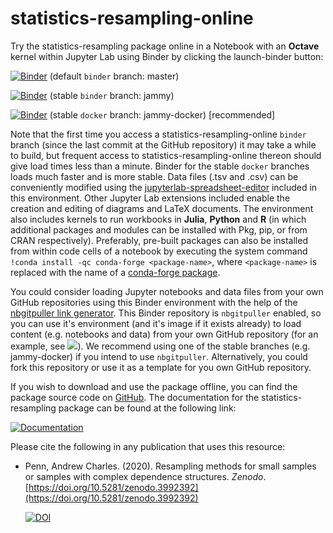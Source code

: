 # statistics-resampling-online

Try the statistics-resampling package online in a Notebook with an **Octave** kernel within Jupyter Lab using Binder by clicking the launch-binder button: 

[![Binder](https://mybinder.org/badge.svg)](https://mybinder.org/v2/gh/acpennlab/statistics-resampling-online/master?labpath=statistics-resampling.ipynb) (default `binder` branch: master)

[![Binder](https://mybinder.org/badge.svg)](https://mybinder.org/v2/gh/acpennlab/statistics-resampling-online/jammy?labpath=statistics-resampling.ipynb) (stable `binder` branch: jammy)

[![Binder](https://mybinder.org/badge.svg)](https://mybinder.org/v2/gh/acpennlab/statistics-resampling-online/jammy-docker?labpath=statistics-resampling.ipynb) (stable `docker` branch: jammy-docker) [recommended]

Note that the first time you access a statistics-resampling-online `binder` branch (since the last commit at the GitHub repository) it may take a while to build, but frequent access to statistics-resampling-online thereon should give load times less than a minute. Binder for the stable `docker` branches loads much faster and is more stable. Data files (.tsv and .csv) can be conveniently modified using the [jupyterlab-spreadsheet-editor](https://jupyterlab-contrib.github.io/jupyterlab-spreadsheet-editor.html) included in this environment. Other Jupyter Lab extensions included enable the creation and editing of diagrams and LaTeX documents. The environment also includes kernels to run workbooks in **Julia**, **Python** and **R** (in which additional packages and modules can be installed with Pkg, pip, or from CRAN respectively). Preferably, pre-built packages can also be installed from within code cells of a notebook by executing the system command `!conda install -qc conda-forge <package-name>`, where `<package-name>` is replaced with the name of a [conda-forge package](https://conda-forge.org/packages/).

You could consider loading Jupyter notebooks and data files from your own GitHub repositories using this Binder environment with the help of the [nbgitpuller link generator](https://nbgitpuller.readthedocs.io/en/latest/link.html?tab=binder). This Binder repository is `nbgitpuller` enabled, so you can use it's environment (and it's image if it exists already) to load content (e.g. notebooks and data) from your own GitHub repository (for an example, see [![](https://img.shields.io/github/forks/acpennlab/statistics-resampling-project?label=GitHub%20Repo&amp;style=social)](https://github.com/acpennlab/statistics-resampling-project/)). We recommend using one of the stable branches (e.g. jammy-docker) if you intend to use `nbgitpuller`. Alternatively, you could fork this repository or use it as a template for you own GitHub repository. 

If you wish to download and use the package offline, you can find the package source code on [GitHub](https://github.com/gnu-octave/statistics-resampling/). The documentation for the statistics-resampling package can be found at the following link: 

[![Documentation](https://img.shields.io/badge/docs-online-blue.svg)](https://gnu-octave.github.io/statistics-resampling/)

Please cite the following in any publication that uses this resource:

* Penn, Andrew Charles. (2020). Resampling methods for small samples or samples with complex dependence structures. *Zenodo*. [https://doi.org/10.5281/zenodo.3992392](https://doi.org/10.5281/zenodo.3992392)
  
  [![DOI](https://zenodo.org/badge/DOI/10.5281/zenodo.3992392.svg)](https://doi.org/10.5281/zenodo.3992392)

